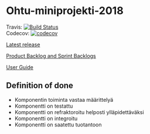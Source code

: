 # Ohtu-miniprojekti-2018

Travis: [![Build Status](https://travis-ci.org/Rsl1122/Ohtu-miniprojekti-2018.svg?branch=master)](https://travis-ci.org/Rsl1122/Ohtu-miniprojekti-2018)  
Codecov: [![codecov](https://codecov.io/gh/Rsl1122/Ohtu-miniprojekti-2018/branch/master/graph/badge.svg)](https://codecov.io/gh/Rsl1122/Ohtu-miniprojekti-2018)

[Latest release](https://github.com/Rsl1122/Ohtu-miniprojekti-2018/releases/latest)

[Product Backlog and Sprint Backlogs](https://docs.google.com/spreadsheets/d/1Hh63WBl7Jm-nLXs4tSZQd8toW1HmXVGl8d5n0MAYEQU/edit?usp=sharing)

[User Guide](https://github.com/Rsl1122/Ohtu-miniprojekti-2018/tree/master/documentation/user_guide.md)

## Definition of done
- Komponentin toiminta vastaa määrittelyä
- Komponentti on testattu
- Komponentti on refraktoroitu helposti ylläpidettäväksi
- Komponentti on integroitu
- Komponentti on saatettu tuotantoon
